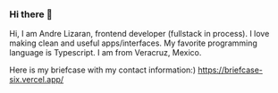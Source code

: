 ### Hi there 👋
Hi, I am Andre Lizaran, frontend developer (fullstack in process). I love making clean and useful apps/interfaces. My favorite programming language is Typescript. I am from Veracruz, Mexico.

Here is my briefcase with my contact information:)
https://briefcase-six.vercel.app/
